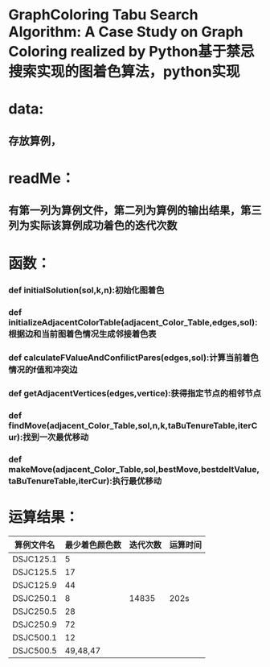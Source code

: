 # GraphColoring Tabu Search Algorithm: A Case Study on  Graph Coloring realized by Python基于禁忌搜索实现的图着色算法，python实现
# data:
##   存放算例，
# readMe：
##   有第一列为算例文件，第二列为算例的输出结果，第三列为实际该算例成功着色的迭代次数
# 函数：
###   def initialSolution(sol,k,n):初始化图着色
###   def initializeAdjacentColorTable(adjacent_Color_Table,edges,sol):根据边和当前图着色情况生成邻接着色表
###   def calculateFValueAndConfilictPares(edges,sol):计算当前着色情况的f值和冲突边
###   def getAdjacentVertices(edges,vertice):获得指定节点的相邻节点
###   def findMove(adjacent_Color_Table,sol,n,k,taBuTenureTable,iterCur):找到一次最优移动
###   def makeMove(adjacent_Color_Table,sol,bestMove,bestdeltValue,taBuTenureTable,iterCur):执行最优移动
# 运算结果：
   算例文件名 |   最少着色颜色数      |     迭代次数 |  运算时间 
   ------------|-----------------|----------------|--------------
   DSJC125.1	    |         5      |            
   DSJC125.5	    |         17       |          
   DSJC125.9	     |        44      |           
   DSJC250.1	     |        8      |            14835  |  202s
   DSJC250.5	      |       28
   DSJC250.9	       |      72
   DSJC500.1	      |       12
   DSJC500.5	       |      49,48,47
